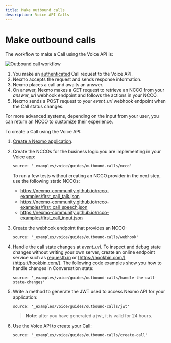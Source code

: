 ```yaml
---
title: Make outbound calls
description: Voice API Calls
---
```


# Make outbound calls

The workflow to make a Call using the Voice API is:

![Outbound call workflow](/assets/images/workflow_voice_api_outbound_call.svg)

1. You make an [authenticated](/concepts/guides/applications#minting) Call request to the Voice API.
2. Nexmo accepts the request and sends response information.
3. Nexmo places a call and awaits an answer.
4. On answer, Nexmo makes a GET request to retrieve an NCCO from your *answer_url* webhook endpoint and follows the actions in your NCCO.
5. Nexmo sends a POST request to your *event_url* webhook endpoint when the Call status changes.

For more advanced systems, depending on the input from your user, you can return an NCCO to customize their experience.

To create a Call using the Voice API:


1. [Create a Nexmo application](/concepts/guides/applications#apps_quickstart).</li>
2. Create the NCCOs for the business logic you are implementing in your Voice app:

    ```tabbed_content
    source: '_examples/voice/guides/outbound-calls/ncco'
    ```

    To run a few tests without creating an NCCO provider in the next step, use the following static NCCOs:
      * <https://nexmo-community.github.io/ncco-examples/first_call_talk.json>
      * <https://nexmo-community.github.io/ncco-examples/first_call_speech.json>
      * <https://nexmo-community.github.io/ncco-examples/first_call_input.json>

3. Create the webhook endpoint that provides an NCCO:

    ```tabbed_examples
    source: '_examples/voice/guides/outbound-calls/webhook'
    ```

4. Handle the call state changes at <i>event_url</i>. To inspect and debug state changes without writing your own server, create an online endpoint service such as [requestb.in](http://requestb.in/) or [https://hookbin.com/](https://hookbin.com/). The following code examples show you how to handle changes in Conversation state:

    ```tabbed_examples
    source: '_examples/voice/guides/outbound-calls/handle-the-call-state-changes'
    ```

5. Write a method to generate the JWT used to access Nexmo API for your application:

    ```tabbed_examples
    source: '_examples/voice/guides/outbound-calls/jwt'
    ```

    > **Note**: after you have generated a jwt, it is valid for 24 hours.


6. Use the Voice API to create your Call:

    ```tabbed_examples
    source: '_examples/voice/guides/outbound-calls/create-call'
    ```

